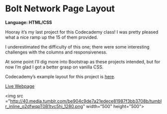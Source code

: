 # Bolt Network Page Layout
<strong>Language: HTML/CSS</strong>

Hooray it’s my last project for this Codecademy class! I was pretty pleased what a nice ramp up the 15 of them provided.

I underestimated the difficulty of this one; there were some interesting challenges with the columns and responsiveness. 

At some point I’ll dig more into Bootstrap as these projects intended, but for now I’m glad I got a better grasp on vanilla CSS.

Codecademy’s example layout for this project is <a href="https://s3.amazonaws.com/codecademy-content/projects/newsroom/index.html">here</a>.

<a href="http://dargacode.github.io/codecademyNewsroomLayout/">Live Webpage</a>

<img src ="http://40.media.tumblr.com/be904c9de7a21edece81987f3bb3708b/tumblr_inline_o2dfwqpT0B1tvc5hi_1280.png" width=“500" height="500">
